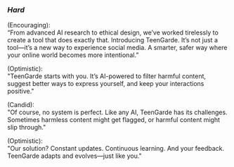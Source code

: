 ### *Hard*  
(Encouraging):  
“From advanced AI research to ethical design, we’ve worked tirelessly to create a tool that does exactly that. Introducing TeenGarde. It’s not just a tool—it’s a new way to experience social media. A smarter, safer way where your online world becomes more intentional.” 

(Optimistic):  
"TeenGarde starts with you. It’s AI-powered to filter harmful content, suggest better ways to express yourself, and keep your interactions positive."  

(Candid):  
"Of course, no system is perfect. Like any AI, TeenGarde has its challenges. Sometimes harmless content might get flagged, or harmful content might slip through."  

(Optimistic):  
"Our solution? Constant updates. Continuous learning. And your feedback. TeenGarde adapts and evolves—just like you."  

